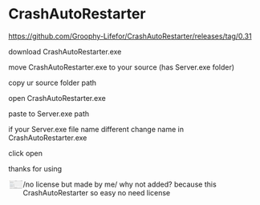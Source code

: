 # CrashAutoRestarter

https://github.com/Groophy-Lifefor/CrashAutoRestarter/releases/tag/0.31

download CrashAutoRestarter.exe

move CrashAutoRestarter.exe to your source (has Server.exe folder)

copy ur source folder path

open CrashAutoRestarter.exe

paste to Server.exe path

if your Server.exe file name different change name in CrashAutoRestarter.exe

click open

thanks for using

<img style="padding: 1.5px" align="left" alt="CSharp" width="26px" src="https://github.com/Groophy-Lifefor/CrashAutoRestarter/blob/main/in%20app.PNG"/>




/no license but made by me/
why not added?
because this CrashAutoRestarter so easy no need license
